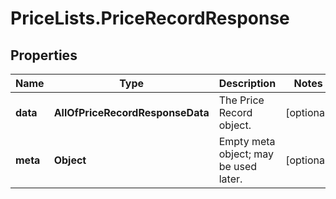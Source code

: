 # PriceLists.PriceRecordResponse

## Properties
Name | Type | Description | Notes
------------ | ------------- | ------------- | -------------
**data** | **AllOfPriceRecordResponseData** | The Price Record object. | [optional] 
**meta** | **Object** | Empty meta object; may be used later. | [optional] 
